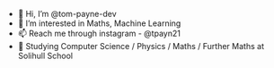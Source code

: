 - 👋 Hi, I’m @tom-payne-dev
- 👀 I’m interested in Maths, Machine Learning
- 📫 Reach me through instagram - @tpayn21
- 📜 Studying Computer Science / Physics / Maths / Further Maths at Solihull School

<!---
tom-payne-dev/tom-payne-dev is a ✨ special ✨ repository because its `README.md` (this file) appears on your GitHub profile.
You can click the Preview link to take a look at your changes.
--->
